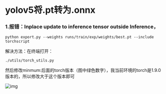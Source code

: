 # yolov5将.pt转为.onnx

### 1.报错：Inplace update to inference tensor outside Inference，

```
python export.py --weights runs/train/exp/weights/best.pt --include torchscript
```

解决方法：在终端打开：

```
./utils/torch_utils.py
```

然后修改minmum:后面的torch版本（图中绿色数字），我当前环境的torch是1.9.0版本的，所以修改大于这个版本即可

![img](https://img-blog.csdnimg.cn/direct/c16328cd64494743a6495d5a68a1f0e8.png)